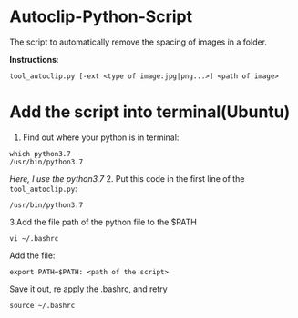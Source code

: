 # Autoclip-Python-Script
The script to automatically remove the spacing of images in a folder.

**Instructions**:
```
tool_autoclip.py [-ext <type of image:jpg|png...>] <path of image>
```

# Add the script into terminal(Ubuntu)

1. Find out where your python is in terminal:
```
which python3.7
/usr/bin/python3.7
```
_Here, I use the python3.7_
2. Put this code in the first line of the `tool_autoclip.py`:
```
/usr/bin/python3.7
```
3.Add the file path of the python file to the $PATH
```
vi ~/.bashrc
```
Add the file:
```
export PATH=$PATH: <path of the script>
```
Save it out, re apply the .bashrc, and retry
```
source ~/.bashrc
```

